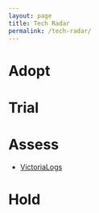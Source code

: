 ```yaml
---
layout: page
title: Tech Radar
permalink: /tech-radar/
---
```


# Adopt

# Trial

# Assess

* [VictoriaLogs](https://victoriametrics.com/products/victorialogs/)

# Hold
